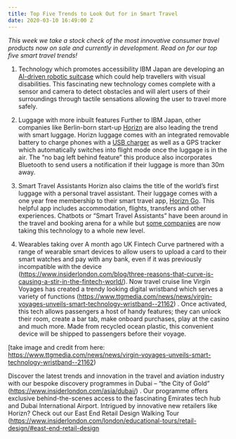 ```yaml
---
title: Top Five Trends to Look Out for in Smart Travel
date: 2020-03-10 16:49:00 Z
---
```


*This week we take a stock check of the most innovative consumer travel products now on sale and currently in development. Read on for our top five smart travel trends!*

1.	Technology which promotes accessibility
IBM Japan are developing an [AI-driven robotic suitcase](https://www.inceptivemind.com/chieko-asakawa-smart-suitcase-shaped-robot-visually-impaired/12035/) which could help travellers with visual disabilities. This fascinating new technology comes complete with a sensor and camera to detect obstacles and will alert users of their surroundings through tactile sensations allowing the user to travel more safely. 

2.	Luggage with more inbuilt features
Further to IBM Japan, other companies like Berlin-born start-up [Horizn](https://horizn-studios.co.uk) are also leading the trend with smart luggage. Horizn luggage comes with an integrated removable battery to charge phones with a [USB charger](https://horizn-studios.co.uk/en/travel-tech/) as well as a GPS tracker which automatically switches into flight mode once the luggage is in the air. The “no bag left behind feature” this produce also incorporates Bluetooth to send users a notification if their luggage is more than 30m away. 

3.	Smart Travel Assistants
Horizn also claims the title of the world’s first luggage with a personal travel assistant. Their luggage comes with a one year free membership to their smart travel app, [Horizn Go](https://horizn-studios.co.uk/en/go/). This helpful app includes accommodation, flights, transfers and other experiences.
Chatbots or “Smart Travel Assistants” have been around in the travel and booking arena for a while but [some companies](https://www.eyefortravel.com/distribution-strategies/smart-travel-assistants-new-gateway-travel-0) are now taking this technology to a whole new level. 

4.	Wearables taking over
A month ago UK Fintech Curve partnered with a range of wearable smart devices to allow users to upload a card to their smart watches and pay with any bank, even if it was previously incompatible with the device (https://www.insiderlondon.com/blog/three-reasons-that-curve-is-causing-a-stir-in-the-fintech-world/). Now travel cruise line Virgin Voyages has created a trendy looking digital wristband which serves a variety of functions (https://www.ttgmedia.com/news/news/virgin-voyages-unveils-smart-technology-wristband--21162) . Once activated, this tech allows passengers a host of handy features; they can unlock their room, create a bar tab, make onboard purchases, play at the casino and much more. Made from recycled ocean plastic, this convenient device will be shipped to passengers before their voyage.

[take image and credit from here: https://www.ttgmedia.com/news/news/virgin-voyages-unveils-smart-technology-wristband--21162)  

Discover the latest trends and innovation in the travel and aviation industry with our bespoke discovery programmes in Dubai – “the City of Gold” (https://www.insiderlondon.com/asia/dubai/) . Our programme offers exclusive behind-the-scenes access to the fascinating Emirates tech hub and Dubai International Airport.
Intrigued by innovative new retailers like Horizn? Check out our East End Retail Design Walking Tour (https://www.insiderlondon.com/london/educational-tours/retail-design/#east-end-retail-design
